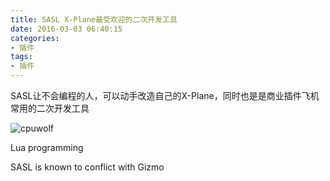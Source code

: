 ```yaml
---
title: SASL X-Plane最受欢迎的二次开发工具
date: 2016-03-03 06:40:15
categories:
- 插件
tags:
- 插件
---
```


SASL让不会编程的人，可以动手改造自己的X-Plane，同时也是是商业插件飞机常用的二次开发工具

![cpuwolf](/images/data/attachment/201603/04/001647xfljf8x78brvmdn7.jpg)

Lua programming

SASL is known to conflict with Gizmo
